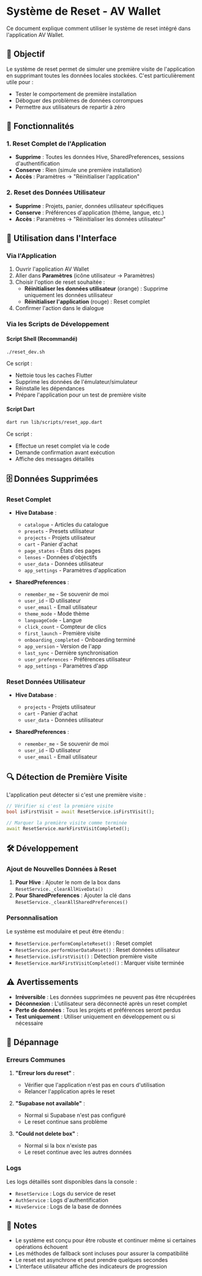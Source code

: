 # Système de Reset - AV Wallet

Ce document explique comment utiliser le système de reset intégré dans l'application AV Wallet.

## 🎯 Objectif

Le système de reset permet de simuler une première visite de l'application en supprimant toutes les données locales stockées. C'est particulièrement utile pour :
- Tester le comportement de première installation
- Déboguer des problèmes de données corrompues
- Permettre aux utilisateurs de repartir à zéro

## 🔧 Fonctionnalités

### 1. Reset Complet de l'Application
- **Supprime** : Toutes les données Hive, SharedPreferences, sessions d'authentification
- **Conserve** : Rien (simule une première installation)
- **Accès** : Paramètres → "Réinitialiser l'application"

### 2. Reset des Données Utilisateur
- **Supprime** : Projets, panier, données utilisateur spécifiques
- **Conserve** : Préférences d'application (thème, langue, etc.)
- **Accès** : Paramètres → "Réinitialiser les données utilisateur"

## 📱 Utilisation dans l'Interface

### Via l'Application
1. Ouvrir l'application AV Wallet
2. Aller dans **Paramètres** (icône utilisateur → Paramètres)
3. Choisir l'option de reset souhaitée :
   - **Réinitialiser les données utilisateur** (orange) : Supprime uniquement les données utilisateur
   - **Réinitialiser l'application** (rouge) : Reset complet
4. Confirmer l'action dans le dialogue

### Via les Scripts de Développement

#### Script Shell (Recommandé)
```bash
./reset_dev.sh
```
Ce script :
- Nettoie tous les caches Flutter
- Supprime les données de l'émulateur/simulateur
- Réinstalle les dépendances
- Prépare l'application pour un test de première visite

#### Script Dart
```bash
dart run lib/scripts/reset_app.dart
```
Ce script :
- Effectue un reset complet via le code
- Demande confirmation avant exécution
- Affiche des messages détaillés

## 🗄️ Données Supprimées

### Reset Complet
- **Hive Database** :
  - `catalogue` - Articles du catalogue
  - `presets` - Presets utilisateur
  - `projects` - Projets utilisateur
  - `cart` - Panier d'achat
  - `page_states` - États des pages
  - `lenses` - Données d'objectifs
  - `user_data` - Données utilisateur
  - `app_settings` - Paramètres d'application

- **SharedPreferences** :
  - `remember_me` - Se souvenir de moi
  - `user_id` - ID utilisateur
  - `user_email` - Email utilisateur
  - `theme_mode` - Mode thème
  - `languageCode` - Langue
  - `click_count` - Compteur de clics
  - `first_launch` - Première visite
  - `onboarding_completed` - Onboarding terminé
  - `app_version` - Version de l'app
  - `last_sync` - Dernière synchronisation
  - `user_preferences` - Préférences utilisateur
  - `app_settings` - Paramètres d'app

### Reset Données Utilisateur
- **Hive Database** :
  - `projects` - Projets utilisateur
  - `cart` - Panier d'achat
  - `user_data` - Données utilisateur

- **SharedPreferences** :
  - `remember_me` - Se souvenir de moi
  - `user_id` - ID utilisateur
  - `user_email` - Email utilisateur

## 🔍 Détection de Première Visite

L'application peut détecter si c'est une première visite :

```dart
// Vérifier si c'est la première visite
bool isFirstVisit = await ResetService.isFirstVisit();

// Marquer la première visite comme terminée
await ResetService.markFirstVisitCompleted();
```

## 🛠️ Développement

### Ajout de Nouvelles Données à Reset

1. **Pour Hive** : Ajouter le nom de la box dans `ResetService._clearAllHiveData()`
2. **Pour SharedPreferences** : Ajouter la clé dans `ResetService._clearAllSharedPreferences()`

### Personnalisation

Le système est modulaire et peut être étendu :
- `ResetService.performCompleteReset()` : Reset complet
- `ResetService.performUserDataReset()` : Reset données utilisateur
- `ResetService.isFirstVisit()` : Détection première visite
- `ResetService.markFirstVisitCompleted()` : Marquer visite terminée

## ⚠️ Avertissements

- **Irréversible** : Les données supprimées ne peuvent pas être récupérées
- **Déconnexion** : L'utilisateur sera déconnecté après un reset complet
- **Perte de données** : Tous les projets et préférences seront perdus
- **Test uniquement** : Utiliser uniquement en développement ou si nécessaire

## 🐛 Dépannage

### Erreurs Communes

1. **"Erreur lors du reset"** :
   - Vérifier que l'application n'est pas en cours d'utilisation
   - Relancer l'application après le reset

2. **"Supabase not available"** :
   - Normal si Supabase n'est pas configuré
   - Le reset continue sans problème

3. **"Could not delete box"** :
   - Normal si la box n'existe pas
   - Le reset continue avec les autres données

### Logs

Les logs détaillés sont disponibles dans la console :
- `ResetService` : Logs du service de reset
- `AuthService` : Logs d'authentification
- `HiveService` : Logs de la base de données

## 📝 Notes

- Le système est conçu pour être robuste et continuer même si certaines opérations échouent
- Les méthodes de fallback sont incluses pour assurer la compatibilité
- Le reset est asynchrone et peut prendre quelques secondes
- L'interface utilisateur affiche des indicateurs de progression

